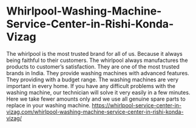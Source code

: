 # Whirlpool-Washing-Machine-Service-Center-in-Rishi-Konda-Vizag
The whirlpool is the most trusted brand for all of us. Because it always being faithful to their customers. The whirlpool always manufactures the products to customer’s satisfaction. They are one of the most trusted brands in India. They provide washing machines with advanced features. They providing with a budget range. The washing machines are very important in every home. If you have any difficult problems with the washing machine, our technician will solve it very easily in a few minutes. Here we take fewer amounts only and we use all genuine spare parts to replace in your washing machine.  https://whirlpool-service-center-in-vizag.com/whirlpool-washing-machine-service-center-in-rishi-konda-vizag/

